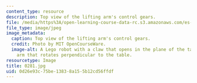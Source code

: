 ```yaml
---
content_type: resource
description: Top view of the lifting arm's control gears.
file: /media/https%3A/open-learning-course-data-rc.s3.amazonaws.com/es-293-lego-robotics-spring-2007/0d26e93c75be13838a155b12cd56ffdf_0281.jpg
file_type: image/jpeg
image_metadata:
  caption: Top view of the lifting arm's control gears.
  credit: Photo by MIT OpenCourseWare.
  image-alt: A Lego robot with a claw that opens in the plane of the table, and an
    arm that rotates perpendicular to the table.
resourcetype: Image
title: 0281.jpg
uid: 0d26e93c-75be-1383-8a15-5b12cd56ffdf
---
```


